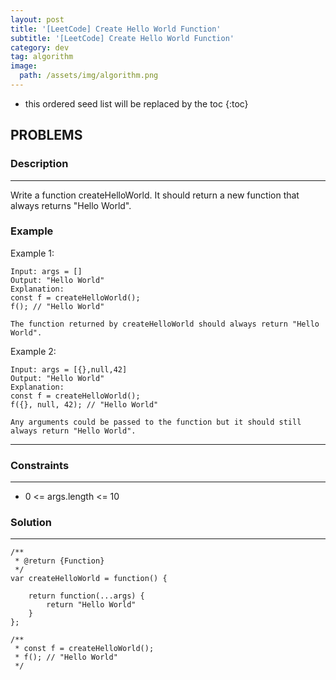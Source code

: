 ```yaml
---
layout: post
title: '[LeetCode] Create Hello World Function'
subtitle: '[LeetCode] Create Hello World Function'
category: dev
tag: algorithm
image:
  path: /assets/img/algorithm.png
---
```


<!-- prettier-ignore -->
* this ordered seed list will be replaced by the toc
{:toc}

## PROBLEMS

### **Description**

---

Write a function createHelloWorld. It should return a new function that always returns "Hello World".

### **Example**

Example 1:

```
Input: args = []
Output: "Hello World"
Explanation:
const f = createHelloWorld();
f(); // "Hello World"

The function returned by createHelloWorld should always return "Hello World".
```

Example 2:

```
Input: args = [{},null,42]
Output: "Hello World"
Explanation:
const f = createHelloWorld();
f({}, null, 42); // "Hello World"

Any arguments could be passed to the function but it should still always return "Hello World".

```

---

### **Constraints**

---

- 0 <= args.length <= 10

### Solution

---

```
/**
 * @return {Function}
 */
var createHelloWorld = function() {

    return function(...args) {
        return "Hello World"
    }
};

/**
 * const f = createHelloWorld();
 * f(); // "Hello World"
 */
```
